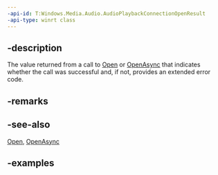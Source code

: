 ```yaml
---
-api-id: T:Windows.Media.Audio.AudioPlaybackConnectionOpenResult
-api-type: winrt class
---
```


## -description

The value returned from a call to [Open](audioplaybackconnection_open_389234318.md) or [OpenAsync](audioplaybackconnection_openasync_171309613.md) that indicates whether the call was successful and, if not, provides an extended error code.

## -remarks

## -see-also

[Open](audioplaybackconnection_open_389234318.md), [OpenAsync](audioplaybackconnection_openasync_171309613.md)

## -examples
